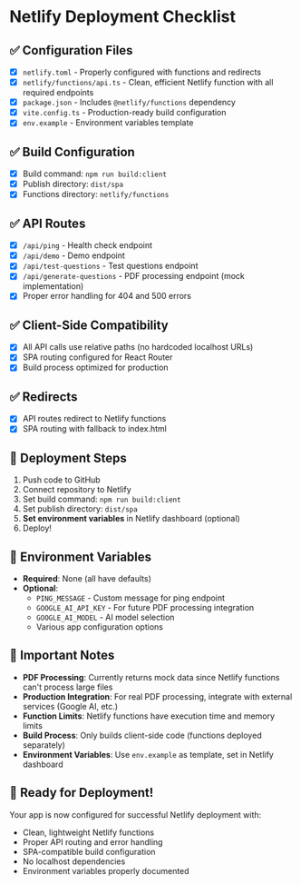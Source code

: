 # Netlify Deployment Checklist

## ✅ Configuration Files
- [x] `netlify.toml` - Properly configured with functions and redirects
- [x] `netlify/functions/api.ts` - Clean, efficient Netlify function with all required endpoints
- [x] `package.json` - Includes `@netlify/functions` dependency
- [x] `vite.config.ts` - Production-ready build configuration
- [x] `env.example` - Environment variables template

## ✅ Build Configuration
- [x] Build command: `npm run build:client`
- [x] Publish directory: `dist/spa`
- [x] Functions directory: `netlify/functions`

## ✅ API Routes
- [x] `/api/ping` - Health check endpoint
- [x] `/api/demo` - Demo endpoint
- [x] `/api/test-questions` - Test questions endpoint
- [x] `/api/generate-questions` - PDF processing endpoint (mock implementation)
- [x] Proper error handling for 404 and 500 errors

## ✅ Client-Side Compatibility
- [x] All API calls use relative paths (no hardcoded localhost URLs)
- [x] SPA routing configured for React Router
- [x] Build process optimized for production

## ✅ Redirects
- [x] API routes redirect to Netlify functions
- [x] SPA routing with fallback to index.html

## 🚀 Deployment Steps
1. Push code to GitHub
2. Connect repository to Netlify
3. Set build command: `npm run build:client`
4. Set publish directory: `dist/spa`
5. **Set environment variables** in Netlify dashboard (optional)
6. Deploy!

## 🔧 Environment Variables
- **Required**: None (all have defaults)
- **Optional**: 
  - `PING_MESSAGE` - Custom message for ping endpoint
  - `GOOGLE_AI_API_KEY` - For future PDF processing integration
  - `GOOGLE_AI_MODEL` - AI model selection
  - Various app configuration options

## 📝 Important Notes
- **PDF Processing**: Currently returns mock data since Netlify functions can't process large files
- **Production Integration**: For real PDF processing, integrate with external services (Google AI, etc.)
- **Function Limits**: Netlify functions have execution time and memory limits
- **Build Process**: Only builds client-side code (functions deployed separately)
- **Environment Variables**: Use `env.example` as template, set in Netlify dashboard

## 🎯 Ready for Deployment!
Your app is now configured for successful Netlify deployment with:
- Clean, lightweight Netlify functions
- Proper API routing and error handling
- SPA-compatible build configuration
- No localhost dependencies
- Environment variables properly documented
